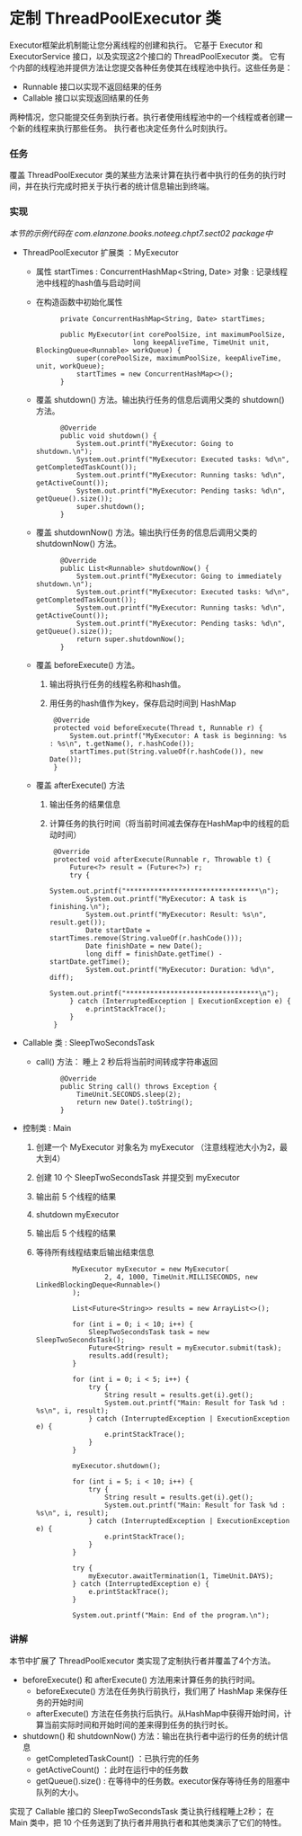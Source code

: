 定制 ThreadPoolExecutor 类
====

Executor框架此机制能让您分离线程的创建和执行。
它基于 Executor 和 ExecutorService 接口，以及实现这2个接口的 ThreadPoolExecutor 类。
它有个内部的线程池并提供方法让您提交各种任务使其在线程池中执行。这些任务是：

* Runnable 接口以实现不返回结果的任务
* Callable 接口以实现返回结果的任务

两种情况，您只能提交任务到执行者。执行者使用线程池中的一个线程或者创建一个新的线程来执行那些任务。
执行者也决定任务什么时刻执行。


### 任务

覆盖 ThreadPoolExecutor 类的某些方法来计算在执行者中执行的任务的执行时间，并在执行完成时把关于执行者的统计信息输出到终端。


### 实现

*本节的示例代码在 com.elanzone.books.noteeg.chpt7.sect02 package中*


* ThreadPoolExecutor 扩展类 ：MyExecutor

    * 属性 startTimes : ConcurrentHashMap<String, Date> 对象 : 记录线程池中线程的hash值与启动时间
    * 在构造函数中初始化属性

                private ConcurrentHashMap<String, Date> startTimes;

                public MyExecutor(int corePoolSize, int maximumPoolSize,
                                  long keepAliveTime, TimeUnit unit, BlockingQueue<Runnable> workQueue) {
                    super(corePoolSize, maximumPoolSize, keepAliveTime, unit, workQueue);
                    startTimes = new ConcurrentHashMap<>();
                }

    * 覆盖 shutdown() 方法。输出执行任务的信息后调用父类的 shutdown() 方法。

                @Override
                public void shutdown() {
                    System.out.printf("MyExecutor: Going to shutdown.\n");
                    System.out.printf("MyExecutor: Executed tasks: %d\n", getCompletedTaskCount());
                    System.out.printf("MyExecutor: Running tasks: %d\n", getActiveCount());
                    System.out.printf("MyExecutor: Pending tasks: %d\n", getQueue().size());
                    super.shutdown();
                }

    * 覆盖 shutdownNow() 方法。输出执行任务的信息后调用父类的 shutdownNow() 方法。

                @Override
                public List<Runnable> shutdownNow() {
                    System.out.printf("MyExecutor: Going to immediately shutdown.\n");
                    System.out.printf("MyExecutor: Executed tasks: %d\n", getCompletedTaskCount());
                    System.out.printf("MyExecutor: Running tasks: %d\n", getActiveCount());
                    System.out.printf("MyExecutor: Pending tasks: %d\n", getQueue().size());
                    return super.shutdownNow();
                }

    * 覆盖 beforeExecute() 方法。
        1. 输出将执行任务的线程名称和hash值。
        2. 用任务的hash值作为key，保存启动时间到 HashMap

                @Override
                protected void beforeExecute(Thread t, Runnable r) {
                    System.out.printf("MyExecutor: A task is beginning: %s : %s\n", t.getName(), r.hashCode());
                    startTimes.put(String.valueOf(r.hashCode()), new Date());
                }

    * 覆盖 afterExecute() 方法
        1. 输出任务的结果信息
        2. 计算任务的执行时间（将当前时间减去保存在HashMap中的线程的启动时间）

                @Override
                protected void afterExecute(Runnable r, Throwable t) {
                    Future<?> result = (Future<?>) r;
                    try {
                        System.out.printf("*********************************\n");
                        System.out.printf("MyExecutor: A task is finishing.\n");
                        System.out.printf("MyExecutor: Result: %s\n", result.get());
                        Date startDate = startTimes.remove(String.valueOf(r.hashCode()));
                        Date finishDate = new Date();
                        long diff = finishDate.getTime() - startDate.getTime();
                        System.out.printf("MyExecutor: Duration: %d\n", diff);
                        System.out.printf("*********************************\n");
                    } catch (InterruptedException | ExecutionException e) {
                        e.printStackTrace();
                    }
                }


* Callable<String> 类 : SleepTwoSecondsTask

    * call() 方法： 睡上 2 秒后将当前时间转成字符串返回

                @Override
                public String call() throws Exception {
                    TimeUnit.SECONDS.sleep(2);
                    return new Date().toString();
                }


* 控制类 : Main

    1. 创建一个 MyExecutor 对象名为 myExecutor （注意线程池大小为2，最大到4）
    2. 创建 10 个 SleepTwoSecondsTask 并提交到 myExecutor
    3. 输出前 5 个线程的结果
    4. shutdown myExecutor
    5. 输出后 5 个线程的结果
    6. 等待所有线程结束后输出结束信息


                    MyExecutor myExecutor = new MyExecutor(
                            2, 4, 1000, TimeUnit.MILLISECONDS, new LinkedBlockingDeque<Runnable>()
                    );

                    List<Future<String>> results = new ArrayList<>();

                    for (int i = 0; i < 10; i++) {
                        SleepTwoSecondsTask task = new SleepTwoSecondsTask();
                        Future<String> result = myExecutor.submit(task);
                        results.add(result);
                    }

                    for (int i = 0; i < 5; i++) {
                        try {
                            String result = results.get(i).get();
                            System.out.printf("Main: Result for Task %d : %s\n", i, result);
                        } catch (InterruptedException | ExecutionException e) {
                            e.printStackTrace();
                        }
                    }

                    myExecutor.shutdown();

                    for (int i = 5; i < 10; i++) {
                        try {
                            String result = results.get(i).get();
                            System.out.printf("Main: Result for Task %d : %s\n", i, result);
                        } catch (InterruptedException | ExecutionException e) {
                            e.printStackTrace();
                        }
                    }

                    try {
                        myExecutor.awaitTermination(1, TimeUnit.DAYS);
                    } catch (InterruptedException e) {
                        e.printStackTrace();
                    }

                    System.out.printf("Main: End of the program.\n");


### 讲解

本节中扩展了 ThreadPoolExecutor 类实现了定制执行者并覆盖了4个方法。

* beforeExecute() 和 afterExecute() 方法用来计算任务的执行时间。
    * beforeExecute() 方法在任务执行前执行，我们用了 HashMap 来保存任务的开始时间
    * afterExecute() 方法在任务执行后执行。从HashMap中获得开始时间，计算当前实际时间和开始时间的差来得到任务的执行时长。
* shutdown() 和 shutdownNow() 方法：输出在执行者中运行的任务的统计信息
    * getCompletedTaskCount() ：已执行完的任务
    * getActiveCount() ：此时在运行中的任务数
    * getQueue().size() : 在等待中的任务数。executor保存等待任务的阻塞中队列的大小。

实现了 Callable 接口的 SleepTwoSecondsTask 类让执行线程睡上2秒；
在 Main 类中，把 10 个任务送到了执行者并用执行者和其他类演示了它们的特性。

